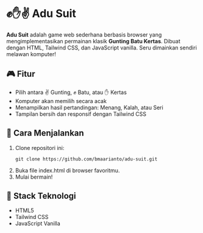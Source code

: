 # ✊✋✌️ Adu Suit

**Adu Suit** adalah game web sederhana berbasis browser yang mengimplementasikan permainan klasik **Gunting Batu Kertas**. Dibuat dengan HTML, Tailwind CSS, dan JavaScript vanilla. Seru dimainkan sendiri melawan komputer!

## 🎮 Fitur

- Pilih antara ✌️ Gunting, ✊ Batu, atau ✋ Kertas
- Komputer akan memilih secara acak
- Menampilkan hasil pertandingan: Menang, Kalah, atau Seri
- Tampilan bersih dan responsif dengan Tailwind CSS

## 🧪 Cara Menjalankan

1. Clone repositori ini:
   ```
   git clone https://github.com/bmaarianto/adu-suit.git
   ```
2. Buka file index.html di browser favoritmu.
3. Mulai bermain!

## 🚀 Stack Teknologi

- HTML5
- Tailwind CSS
- JavaScript Vanilla

